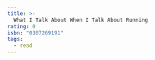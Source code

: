 ```yaml
---
title: >-
  What I Talk About When I Talk About Running
rating: 0
isbn: "0307269191"
tags:
  - read
---
```


